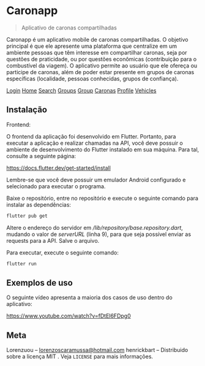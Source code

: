 # Caronapp
> Aplicativo de caronas compartilhadas

Caronapp é um aplicativo mobile de caronas compartilhadas. O objetivo principal é que ele apresente uma plataforma que centralize em um ambiente pessoas que têm interesse em compartilhar caronas, seja por questões de praticidade, ou por questões econômicas (contribuição para o combustível da viagem). O aplicativo permite ao usuário que ele ofereça ou participe de caronas, além de poder estar presente em grupos de caronas específicas (localidade, pessoas conhecidas, grupos de confiança). 

[Login](https://github.com/henrickbart/caronapp-flutter/docs/images/login.png?raw=true)
[Home](https://github.com/henrickbart/caronapp-flutter/docs/images/home.png?raw=true)
[Search](https://github.com/henrickbart/caronapp-flutter/docs/images/search.png?raw=true)
[Groups](https://github.com/henrickbart/caronapp-flutter/docs/images/groups.png?raw=true)
[Group](https://github.com/henrickbart/caronapp-flutter/docs/images/group.png?raw=true)
[Caronas](https://github.com/henrickbart/caronapp-flutter/docs/images/caronas.png?raw=true)
[Profile](https://github.com/henrickbart/caronapp-flutter/docs/images/profile.png?raw=true)
[Vehicles](https://github.com/henrickbart/caronapp-flutter/docs/images/vehicles.png?raw=true)

## Instalação

Frontend:

O frontend da aplicação foi desenvolvido em Flutter. Portanto, para executar a aplicação e realizar chamadas na API, você deve possuir o ambiente de desenvolvimento do Flutter instalado em sua máquina. Para tal, consulte a seguinte página:

https://docs.flutter.dev/get-started/install

Lembre-se que você deve possuir um emulador Android configurado e selecionado para executar o programa.

Baixe o repositório, entre no repositório e execute o seguinte comando para instalar as dependências:

```sh
flutter pub get
```

Altere o endereço do servidor em */lib/repository/base.repository.dart*, mudando o valor de *serverURL* (linha 9), para que seja possível enviar as requests para a API. Salve o arquivo.

Para executar, execute o seguinte comando:

```sh
flutter run
```

## Exemplos de uso

O seguinte vídeo apresenta a maioria dos casos de uso dentro do aplicativo: 

https://www.youtube.com/watch?v=fDtEl6FDpg0


## Meta

Lorenzuou –  lorenzoscaramussa@hotmail.com
henrickbart – 
Distribuido sobre a licença MIT . Veja ``LICENSE`` para mais informações.